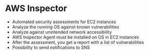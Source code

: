 # AWS Inspector

* Automated security assessments for EC2 instances
* Analyze the running OS against known vulnerabilities
* Analyze against unintended network accessibility
* AWS Inspector Agent must be installed on OS in EC2 instances
* After the assessment, you get a report with a list of vulnerabilities
* Possibility to send notifications to SNS
